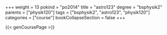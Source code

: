 +++
weight = 13
pokind = "po2014"
title = "astro123"
degree = "bsphysik2"
parents = ["physik120"]
tags = ["bsphysik2", "astro123", "physik120"]
categories = ["course"]
bookCollapseSection = false
+++

{{< genCoursePage >}}
